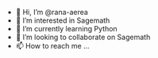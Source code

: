 - 👋 Hi, I’m @rana-aerea
- 👀 I’m interested in Sagemath
- 🌱 I’m currently learning Python
- 💞️ I’m looking to collaborate on Sagemath
- 📫 How to reach me ...

<!---
rana-aerea/rana-aerea is a ✨ special ✨ repository because its `README.md` (this file) appears on your GitHub profile.
You can click the Preview link to take a look at your changes.
--->
